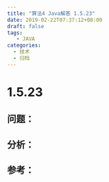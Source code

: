 ```yaml
---
title: "算法4 Java解答 1.5.23"
date: 2019-02-22T07:37:12+08:00
draft: false
tags:
   - JAVA
categories:
  - 技术
  - 归档
---
```



# 1.5.23

## 问题：


## 分析：


## 参考：


